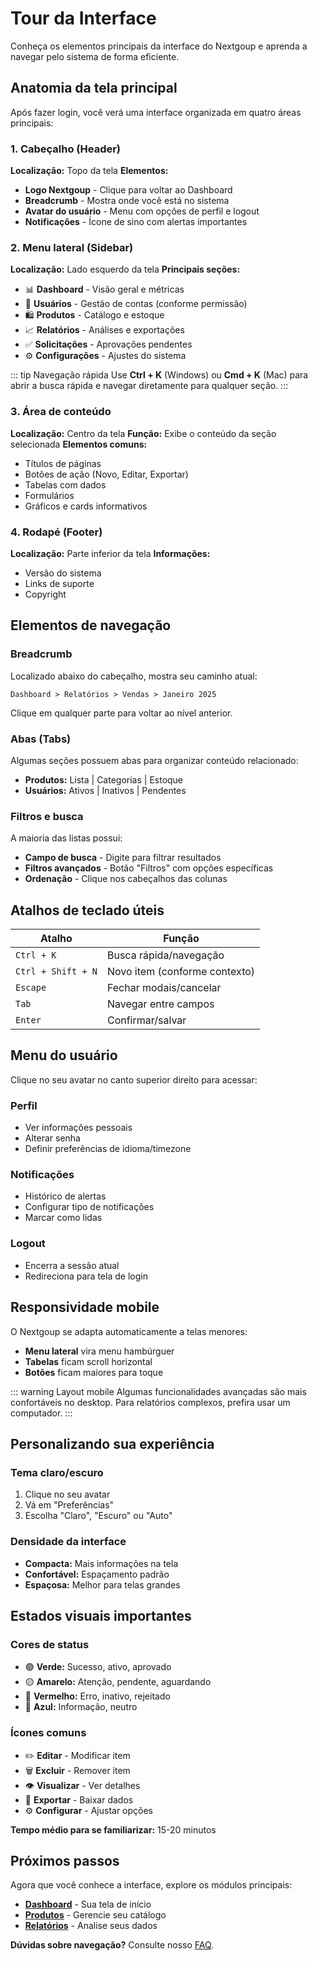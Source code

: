 # Tour da Interface

Conheça os elementos principais da interface do Nextgoup e aprenda a navegar pelo sistema de forma eficiente.

## Anatomia da tela principal

Após fazer login, você verá uma interface organizada em quatro áreas principais:

### 1. Cabeçalho (Header)
**Localização:** Topo da tela
**Elementos:**
- **Logo Nextgoup** - Clique para voltar ao Dashboard
- **Breadcrumb** - Mostra onde você está no sistema
- **Avatar do usuário** - Menu com opções de perfil e logout
- **Notificações** - Ícone de sino com alertas importantes

### 2. Menu lateral (Sidebar)
**Localização:** Lado esquerdo da tela
**Principais seções:**
- 📊 **Dashboard** - Visão geral e métricas
- 👥 **Usuários** - Gestão de contas (conforme permissão)
- 🛍️ **Produtos** - Catálogo e estoque
- 📈 **Relatórios** - Análises e exportações
- ✅ **Solicitações** - Aprovações pendentes
- ⚙️ **Configurações** - Ajustes do sistema

::: tip Navegação rápida
Use **Ctrl + K** (Windows) ou **Cmd + K** (Mac) para abrir a busca rápida e navegar diretamente para qualquer seção.
:::

### 3. Área de conteúdo
**Localização:** Centro da tela
**Função:** Exibe o conteúdo da seção selecionada
**Elementos comuns:**
- Títulos de páginas
- Botões de ação (Novo, Editar, Exportar)
- Tabelas com dados
- Formulários
- Gráficos e cards informativos

### 4. Rodapé (Footer)
**Localização:** Parte inferior da tela
**Informações:**
- Versão do sistema
- Links de suporte
- Copyright

## Elementos de navegação

### Breadcrumb
Localizado abaixo do cabeçalho, mostra seu caminho atual:
```
Dashboard > Relatórios > Vendas > Janeiro 2025
```
Clique em qualquer parte para voltar ao nível anterior.

### Abas (Tabs)
Algumas seções possuem abas para organizar conteúdo relacionado:
- **Produtos:** Lista | Categorias | Estoque
- **Usuários:** Ativos | Inativos | Pendentes

### Filtros e busca
A maioria das listas possui:
- **Campo de busca** - Digite para filtrar resultados
- **Filtros avançados** - Botão "Filtros" com opções específicas
- **Ordenação** - Clique nos cabeçalhos das colunas

## Atalhos de teclado úteis

| Atalho | Função |
|--------|--------|
| `Ctrl + K` | Busca rápida/navegação |
| `Ctrl + Shift + N` | Novo item (conforme contexto) |
| `Escape` | Fechar modais/cancelar |
| `Tab` | Navegar entre campos |
| `Enter` | Confirmar/salvar |

## Menu do usuário

Clique no seu avatar no canto superior direito para acessar:

### Perfil
- Ver informações pessoais
- Alterar senha
- Definir preferências de idioma/timezone

### Notificações  
- Histórico de alertas
- Configurar tipo de notificações
- Marcar como lidas

### Logout
- Encerra a sessão atual
- Redireciona para tela de login

## Responsividade mobile

O Nextgoup se adapta automaticamente a telas menores:
- **Menu lateral** vira menu hambúrguer
- **Tabelas** ficam scroll horizontal
- **Botões** ficam maiores para toque

::: warning Layout mobile
Algumas funcionalidades avançadas são mais confortáveis no desktop. Para relatórios complexos, prefira usar um computador.
:::

## Personalizando sua experiência

### Tema claro/escuro
1. Clique no seu avatar
2. Vá em "Preferências"
3. Escolha "Claro", "Escuro" ou "Auto"

### Densidade da interface
- **Compacta:** Mais informações na tela
- **Confortável:** Espaçamento padrão  
- **Espaçosa:** Melhor para telas grandes

## Estados visuais importantes

### Cores de status
- 🟢 **Verde:** Sucesso, ativo, aprovado
- 🟡 **Amarelo:** Atenção, pendente, aguardando
- 🔴 **Vermelho:** Erro, inativo, rejeitado
- 🔵 **Azul:** Informação, neutro

### Ícones comuns
- ✏️ **Editar** - Modificar item
- 🗑️ **Excluir** - Remover item
- 👁️ **Visualizar** - Ver detalhes
- 📄 **Exportar** - Baixar dados
- ⚙️ **Configurar** - Ajustar opções

**Tempo médio para se familiarizar:** 15-20 minutos

## Próximos passos

Agora que você conhece a interface, explore os módulos principais:
- **[Dashboard](/features/dashboard)** - Sua tela de início
- **[Produtos](/features/produtos)** - Gerencie seu catálogo
- **[Relatórios](/features/relatorios)** - Analise seus dados

**Dúvidas sobre navegação?** Consulte nosso [FAQ](/faq/#navegacao-e-interface).
